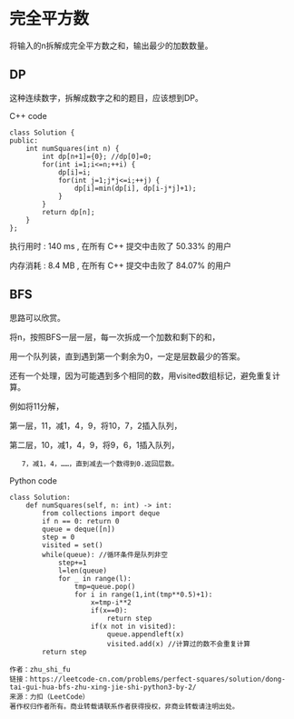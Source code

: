 # 完全平方数
将输入的n拆解成完全平方数之和，输出最少的加数数量。

## DP
这种连续数字，拆解成数字之和的题目，应该想到DP。

C++ code
```
class Solution {
public:
    int numSquares(int n) {
        int dp[n+1]={0}; //dp[0]=0;
        for(int i=1;i<=n;++i) {
            dp[i]=i;
            for(int j=1;j*j<=i;++j) {
                dp[i]=min(dp[i], dp[i-j*j]+1);
            }
        }
        return dp[n];
    }
};
```
执行用时 :
140 ms
, 在所有 C++ 提交中击败了
50.33%
的用户

内存消耗 :
8.4 MB
, 在所有 C++ 提交中击败了
84.07%
的用户

## BFS
思路可以欣赏。

将n，按照BFS一层一层，每一次拆成一个加数和剩下的和，

用一个队列装，直到遇到第一个剩余为0，一定是层数最少的答案。

还有一个处理，因为可能遇到多个相同的数，用visited数组标记，避免重复计算。

例如将11分解，

第一层，11，减1，4，9，将10，7，2插入队列，

第二层，10，减1，4，9，将9，6，1插入队列，

       7，减1，4，……，直到减去一个数得到0.返回层数。
       
Python code
```
class Solution:
    def numSquares(self, n: int) -> int:
        from collections import deque
        if n == 0: return 0
        queue = deque([n])
        step = 0
        visited = set()
        while(queue): //循环条件是队列非空
            step+=1
            l=len(queue)
            for _ in range(l):
                tmp=queue.pop()
                for i in range(1,int(tmp**0.5)+1):
                    x=tmp-i**2
                    if(x==0):
                        return step
                    if(x not in visited):
                        queue.appendleft(x)
                        visited.add(x) //计算过的数不会重复计算
        return step

作者：zhu_shi_fu
链接：https://leetcode-cn.com/problems/perfect-squares/solution/dong-tai-gui-hua-bfs-zhu-xing-jie-shi-python3-by-2/
来源：力扣（LeetCode）
著作权归作者所有。商业转载请联系作者获得授权，非商业转载请注明出处。
```
